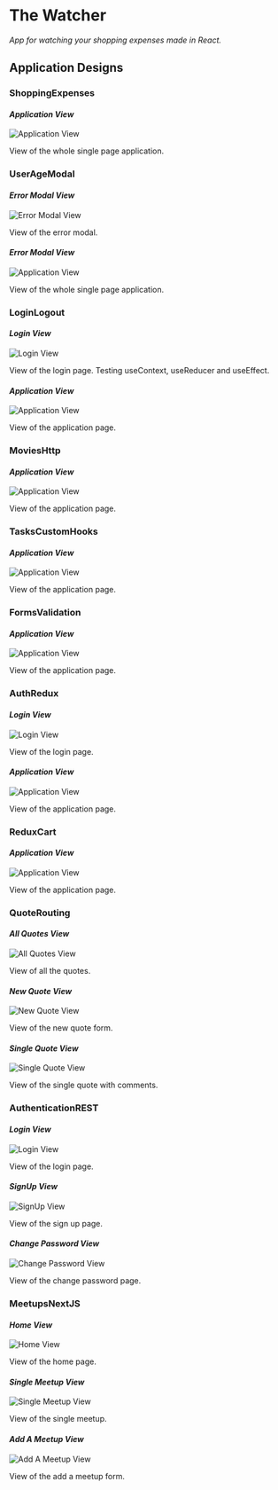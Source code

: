 # The Watcher

*App for watching your shopping expenses made in React.*


## Application Designs

### ShoppingExpenses

#### *Application View*
![Application View](git-image/image1.png)

View of the whole single page application.

### UserAgeModal

#### *Error Modal View*
![Error Modal View](git-image/image2.png)

View of the error modal.

#### *Error Modal View*
![Application View](git-image/image3.png)

View of the whole single page application.

### LoginLogout

#### *Login View*
![Login View](git-image/image4.png)

View of the login page. Testing useContext, useReducer and useEffect.

#### *Application View*
![Application View](git-image/image5.png)

View of the application page.

### MoviesHttp

#### *Application View*
![Application View](git-image/image6.png)

View of the application page.

### TasksCustomHooks

#### *Application View*
![Application View](git-image/image7.png)

View of the application page.

### FormsValidation

#### *Application View*
![Application View](git-image/image8.png)

View of the application page.

### AuthRedux

#### *Login View*
![Login View](git-image/image9.png)

View of the login page.

#### *Application View*
![Application View](git-image/image10.png)

View of the application page.

### ReduxCart

#### *Application View*
![Application View](git-image/image11.png)

View of the application page.

### QuoteRouting

#### *All Quotes View*
![All Quotes View](git-image/image12.png)

View of all the quotes.

#### *New Quote View*
![New Quote View](git-image/image13.png)

View of the new quote form.

#### *Single Quote View*
![Single Quote View](git-image/image14.png)

View of the single quote with comments.

### AuthenticationREST

#### *Login View*
![Login View](git-image/image15.png)

View of the login page.

#### *SignUp View*
![SignUp View](git-image/image16.png)

View of the sign up page.

#### *Change Password View*
![Change Password View](git-image/image17.png)

View of the change password page.

### MeetupsNextJS

#### *Home View*
![Home View](git-image/image15.png)

View of the home page.

#### *Single Meetup View*
![Single Meetup View](git-image/image16.png)

View of the single meetup.

#### *Add A Meetup View*
![Add A Meetup View](git-image/image17.png)

View of the add a meetup form.